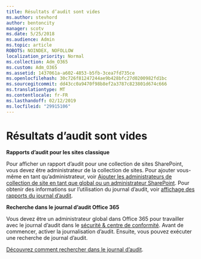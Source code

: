 ```yaml
---
title: Résultats d’audit sont vides
ms.author: stevhord
author: bentoncity
manager: scotv
ms.date: 5/25/2018
ms.audience: Admin
ms.topic: article
ROBOTS: NOINDEX, NOFOLLOW
localization_priority: Normal
ms.collection: Adm_O365
ms.custom: Adm_O365
ms.assetid: 1437061a-a602-4853-b5fb-3cea7fd735ce
ms.openlocfilehash: 30c726f81247244ae9b428bfc27d0200982fd1bc
ms.sourcegitcommit: dd43cc0a9470f98b8ef2a3787c823801d674c666
ms.translationtype: MT
ms.contentlocale: fr-FR
ms.lasthandoff: 02/12/2019
ms.locfileid: "29915106"
---
```

# <a name="auditing-results-are-blank"></a>Résultats d’audit sont vides

 **Rapports d’audit pour les sites classique**
  
Pour afficher un rapport d’audit pour une collection de sites SharePoint, vous devez être administrateur de la collection de sites. Pour ajouter vous-même en tant qu’administrateur, voir [Ajouter les administrateurs de collection de site en tant que global ou un administrateur SharePoint](https://go.microsoft.com/fwlink/?linkid=869390). Pour obtenir des informations sur l’utilisation du journal d’audit, voir [affichage des rapports du journal d’audit](https://go.microsoft.com/fwlink/?linkid=395237). 
  
 **Recherche dans le journal d’audit Office 365**
  
Vous devez être un administrateur global dans Office 365 pour travailler avec le journal d’audit dans le [sécurité &amp; centre de conformité](https://protection.office.com). Avant de commencer, activer la journalisation d’audit. Ensuite, vous pouvez exécuter une recherche de journal d’audit. 
  
[Découvrez comment rechercher dans le journal d’audit](https://go.microsoft.com/fwlink/?linkid=708432).
  

